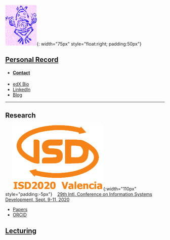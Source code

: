 ![Exlibris](Rana2.png){: width="75px" style="float:right; padding:50px"}
## [Personal Record](http://www.upv.es/ficha-personal/fgonzal)
* #### [Contact](contact.md)
* [edX Bio](https://www.edx.org/es/bio/fernando-gonzalez-ladron-de-guevara)
* [LinkedIn](https://www.linkedin.com/in/fglguevara)
* [Blog](http://dgnd.doe.upv.es/fgonzal/)

----- 
## Research
&nbsp; &nbsp;&nbsp; &nbsp;![isd](isd_v2.png){:width="110px" style="padding:-5px"}&nbsp; &nbsp;  [29th Intl. Conference on Information Systems Development, Sept. 9-11, 2020 ](http://isd2020.webs.upv.es)

* [Papers](https://scholar.google.com/citations?user=ZwUFeFAAAAAJ&hl=en)
* [ORCID](https://orcid.org/0000-0002-2617-1559)

## [Lecturing](cont-docentes.md)

